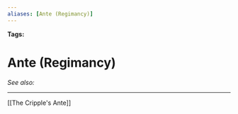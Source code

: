 ```yaml
---
aliases: [Ante (Regimancy)]
---
```


**Tags:** 
# Ante (Regimancy)
*See also:* 
___
[[The Cripple's Ante]]